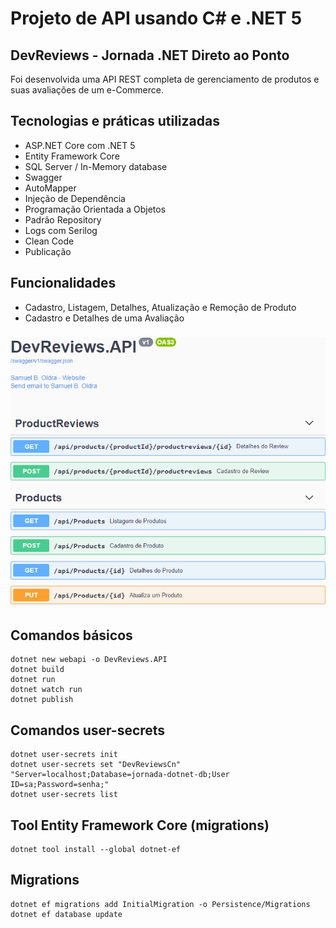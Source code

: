 # Projeto de API usando C# e .NET 5

## DevReviews - Jornada .NET Direto ao Ponto

Foi desenvolvida uma API REST completa de gerenciamento de produtos e suas avaliações de um e-Commerce.

## Tecnologias e práticas utilizadas
- ASP.NET Core com .NET 5
- Entity Framework Core
- SQL Server / In-Memory database
- Swagger
- AutoMapper
- Injeção de Dependência
- Programação Orientada a Objetos
- Padrão Repository
- Logs com Serilog
- Clean Code
- Publicação

## Funcionalidades
- Cadastro, Listagem, Detalhes, Atualização e Remoção de Produto
- Cadastro e Detalhes de uma Avaliação

###

![alt text](https://raw.githubusercontent.com/samuel-oldra/DevReviews.API/main/README_IMGS/swagger_ui.png)

## Comandos básicos
```
dotnet new webapi -o DevReviews.API
dotnet build
dotnet run
dotnet watch run
dotnet publish
```

## Comandos user-secrets
```
dotnet user-secrets init
dotnet user-secrets set "DevReviewsCn" "Server=localhost;Database=jornada-dotnet-db;User ID=sa;Password=senha;"
dotnet user-secrets list
```

## Tool Entity Framework Core (migrations)
```
dotnet tool install --global dotnet-ef
```

## Migrations
```
dotnet ef migrations add InitialMigration -o Persistence/Migrations
dotnet ef database update
```